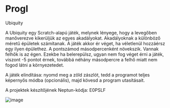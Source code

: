 # ProgI

Ubiquity

A Ubiquity egy Scratch-alapú játék, melynek lényege, hogy a levegőben manőverezve kikerüljük az egyes akadályokat. Akadályoknak a különböző méretű épületek számítanak. A játék akkor ér véget, ha véletlenül hozzáérsz egy ilyen épülethez. A pontszámod másodpercenként növekszik. Vannak felhők is az égen. Ezekbe ha belerepülsz, ugyan nem fog véget érni a játék, viszont -5 pontot érnek, továbbá néhány másodpercre a felhő miatt nem fogod látni a környezetedet.

A játék elindítása: nyomd meg a zöld zászlót, tedd a programot teljes képernyős módba (opcionális), majd kövesd a program utasításait.

A projektek készítőjének Neptun-kódja: E0PSLF

![image](https://user-images.githubusercontent.com/46872702/109396054-05f0f280-7930-11eb-8221-841c656ace8f.png)
